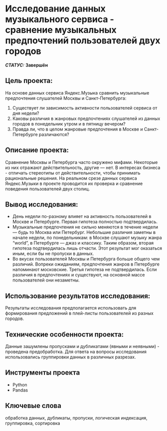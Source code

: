 # Исследование данных музыкального сервиса - сравнение музыкальных предпочтений пользователей двух городов


***СТАТУС:*** **Завершён**


## Цель проекта:

На основе данных сервиса Яндекс.Музыка сравнить музыкальные предпочтения слушателей Москвы и Санкт-Петербурга:
1. Существует ли зависимость активности пользователей сервиса от дня недели?
2. Каковы различия в жанровых предпочтениях слушателей из данных городов в понедельник утром и в пятницу вечером?
3. Правда ли, что в целом жанровые предпочтения в Москве и Санкт-Петербурге различаются?


## Описание проекта:

Сравнение Москвы и Петербурга часто окружено мифами. Некоторые из них отражают действительность, другие — нет. В интересах бизнеса - отличать стереотипы от действительности, чтобы принимать рациональные решения. На реальном срезе данных сервиса Яндекс.Музыки в проекте проводится их проверка и сравнение поведения пользователей двух столиц.


## Вывод исследования:

- День недели по-разному влияет на активность пользователей в Москве и Петербурге.
Первая гипотеза полностью подтвердилась.
- Музыкальные предпочтения не сильно меняются в течение недели — будь то Москва или Петербург. Небольшие различия заметны в начале недели, по понедельникам:
    в Москве слушают музыку жанра “world”,
    в Петербурге — джаз и классику.
Таким образом, вторая гипотеза подтвердилась лишь отчасти. Этот результат мог оказаться иным, если бы не пропуски в данных.
- Во вкусах пользователей Москвы и Петербурга больше общего чем различий. Вопреки ожиданиям, предпочтения жанров в Петербурге напоминают московские.
Третья гипотеза не подтвердилась. Если различия в предпочтениях и существуют, на основной массе пользователей они незаметны.


## Использование результатов исследования:

Результаты исследования предполагается использовать для формирования предложений в плей-листы пользователей из разных городов.


## Технические особенности проекта:

Данные зашумлены пропусками и дубликатами (явными и неявными) - проведена предобработка.
Для ответа на вопросы исследования использовались группировки данных в различных разрезах.


## Инструменты проекта

- Python
- Pandas


## Ключевые слова

обработка данных, дубликаты, пропуски, логическая индексация, группировка, сортировка
